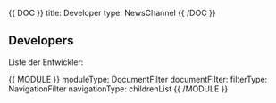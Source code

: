 {{ DOC }}
title: Developer
type: NewsChannel
{{ /DOC }}

## Developers

Liste der Entwickler: 

{{ MODULE }}
  moduleType: DocumentFilter
  documentFilter:
    filterType: NavigationFilter
    navigationType: childrenList
{{ /MODULE }}
